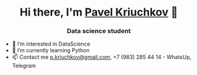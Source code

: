 <h1 align="center">Hi there, I'm <a href="https://github.com/Pashu24" target="_blank">Pavel Kriuchkov</a> 👋
<h3 align="center">Data science student</h3>

- 👀 I’m interested in DataScience
- 🌱 I’m currently learning Python
- 📫 Contact me p.kriuchkov@gmail.com, +7 (983) 285 44 14 - WhatsUp, Telegram

<!---
Pashu24/Pashu24 is a ✨ special ✨ repository because its `README.md` (this file) appears on your GitHub profile.
You can click the Preview link to take a look at your changes.
--->
